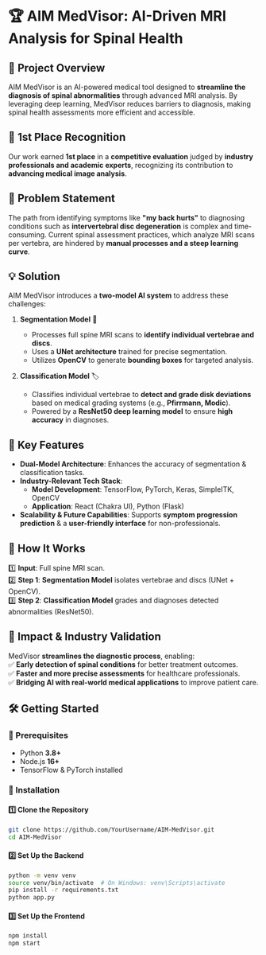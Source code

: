 # 🏆 AIM MedVisor: AI-Driven MRI Analysis for Spinal Health  

## 📌 Project Overview  
AIM MedVisor is an AI-powered medical tool designed to **streamline the diagnosis of spinal abnormalities** through advanced MRI analysis. By leveraging deep learning, MedVisor reduces barriers to diagnosis, making spinal health assessments more efficient and accessible.  

## 🏅 1st Place Recognition  
Our work earned **1st place** in a **competitive evaluation** judged by **industry professionals and academic experts**, recognizing its contribution to **advancing medical image analysis**.  

## 🎯 Problem Statement  
The path from identifying symptoms like **"my back hurts"** to diagnosing conditions such as **intervertebral disc degeneration** is complex and time-consuming. Current spinal assessment practices, which analyze MRI scans per vertebra, are hindered by **manual processes and a steep learning curve**.  

## 💡 Solution  
AIM MedVisor introduces a **two-model AI system** to address these challenges:  

1. **Segmentation Model** 🧩  
   - Processes full spine MRI scans to **identify individual vertebrae and discs**.  
   - Uses a **UNet architecture** trained for precise segmentation.  
   - Utilizes **OpenCV** to generate **bounding boxes** for targeted analysis.  

2. **Classification Model** 🏷️  
   - Classifies individual vertebrae to **detect and grade disk deviations** based on medical grading systems (e.g., **Pfirrmann, Modic**).  
   - Powered by a **ResNet50 deep learning model** to ensure **high accuracy** in diagnoses.  

## 🚀 Key Features  
- **Dual-Model Architecture**: Enhances the accuracy of segmentation & classification tasks.  
- **Industry-Relevant Tech Stack**:  
  - **Model Development**: TensorFlow, PyTorch, Keras, SimpleITK, OpenCV  
  - **Application**: React (Chakra UI), Python (Flask)  
- **Scalability & Future Capabilities**: Supports **symptom progression prediction** & a **user-friendly interface** for non-professionals.  

## 🔬 How It Works  
1️⃣ **Input**: Full spine MRI scan.  
2️⃣ **Step 1**: **Segmentation Model** isolates vertebrae and discs (UNet + OpenCV).  
3️⃣ **Step 2**: **Classification Model** grades and diagnoses detected abnormalities (ResNet50).  

## 🎯 Impact & Industry Validation  
MedVisor **streamlines the diagnostic process**, enabling:  
✅ **Early detection of spinal conditions** for better treatment outcomes.  
✅ **Faster and more precise assessments** for healthcare professionals.  
✅ **Bridging AI with real-world medical applications** to improve patient care.  

## 🛠️ Getting Started  

### 🔹 Prerequisites  
- Python **3.8+**  
- Node.js **16+**  
- TensorFlow & PyTorch installed  

### 🔹 Installation  

#### **1️⃣ Clone the Repository**  
```bash
git clone https://github.com/YourUsername/AIM-MedVisor.git
cd AIM-MedVisor
```
#### **2️⃣ Set Up the Backend**
```bash
python -m venv venv
source venv/bin/activate  # On Windows: venv\Scripts\activate
pip install -r requirements.txt
python app.py
```
#### **3️⃣ Set Up the Frontend**
```bash
npm install
npm start
```

